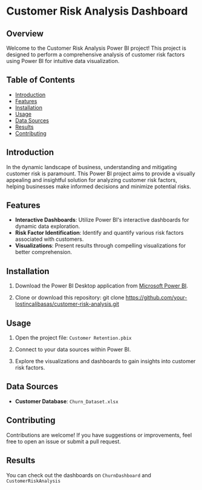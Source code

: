 # Customer Risk Analysis Dashboard

## Overview

Welcome to the Customer Risk Analysis Power BI project! This project is designed to perform a comprehensive analysis of customer risk factors using Power BI for intuitive data visualization.

## Table of Contents

- [Introduction](#introduction)
- [Features](#features)
- [Installation](#installation)
- [Usage](#usage)
- [Data Sources](#data-sources)
- [Results](#Results)
- [Contributing](#contributing)
  

## Introduction

In the dynamic landscape of business, understanding and mitigating customer risk is paramount. This Power BI project aims to provide a visually appealing and insightful solution for analyzing customer risk factors, helping businesses make informed decisions and minimize potential risks.

## Features

- **Interactive Dashboards**: Utilize Power BI's interactive dashboards for dynamic data exploration.
- **Risk Factor Identification**: Identify and quantify various risk factors associated with customers.
- **Visualizations**: Present results through compelling visualizations for better comprehension.

## Installation

1. Download the Power BI Desktop application from [Microsoft Power BI](https://powerbi.microsoft.com/desktop/).

2. Clone or download this repository:
   git clone https://github.com/your-lostincalibasas/customer-risk-analysis.git
   

## Usage

1. Open the project file:
   `Customer Retention.pbix`
  

2. Connect to your data sources within Power BI.

3. Explore the visualizations and dashboards to gain insights into customer risk factors.

## Data Sources

- **Customer Database**: `Churn_Dataset.xlsx`

## Contributing

Contributions are welcome! If you have suggestions or improvements, feel free to open an issue or submit a pull request.

## Results

You can check out the dashboards on `ChurnDashboard` and `CustomerRiskAnalysis`


